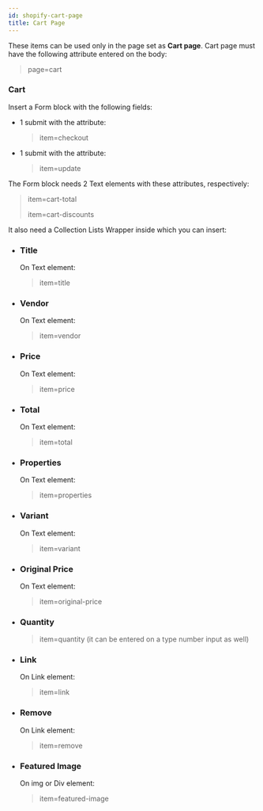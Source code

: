 ```yaml
---
id: shopify-cart-page
title: Cart Page
---
```


These items can be used only in the page set as **Cart page**.
Cart page must have the following attribute entered on the body:

> page=cart


### Cart
Insert a Form block with the following fields:

- 1 submit with the attribute:
  > item=checkout
- 1 submit with the attribute:
  > item=update

The Form block needs 2 Text elements with these attributes, respectively:

> item=cart-total
>
> item=cart-discounts

It also need a Collection Lists Wrapper inside which you can insert:

- ### Title

   On Text element:

   > item=title

- ### Vendor

   On Text element:

   > item=vendor

- ### Price

   On Text element:

   > item=price

- ### Total

   On Text element:

   > item=total

- ### Properties

   On Text element:

   > item=properties

- ### Variant

   On Text element:

   > item=variant

- ### Original Price

   On Text element:

   > item=original-price

- ### Quantity

   > item=quantity (it can be entered on a type number input as well)

- ### Link

   On Link element:

   > item=link

- ### Remove

   On Link element:

   > item=remove 

- ### Featured Image

   On img or Div element:

   > item=featured-image
